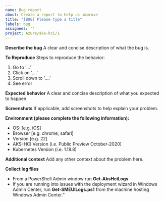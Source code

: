 ```yaml
---
name: Bug report
about: Create a report to help us improve
title: "[BUG] Please type a title"
labels: bug
assignees: ''
project: Azure/aks-hci/1
---
```


**Describe the bug**
A clear and concise description of what the bug is.

**To Reproduce**
Steps to reproduce the behavior:
1. Go to '...'
2. Click on '....'
3. Scroll down to '....'
4. See error

**Expected behavior**
A clear and concise description of what you expected to happen.

**Screenshots**
If applicable, add screenshots to help explain your problem.

**Environment (please complete the following information):**
- OS: [e.g. iOS]
- Browser [e.g. chrome, safari]
- Version [e.g. 22]
- AKS-HCI Version (i.e. Public Preview October-2020)
- Kubernetes Version (i.e. 1.18.8)

**Additional context**
Add any other context about the problem here.


**Collect log files**
- From a PowerShell Admin window run **Get-AksHciLogs**
- If you are running into issues with the deployment wizard in Windows Admin Center, run 
**Get-SMEUILogs.ps1** from the machine hosting Windows Admin Center.”
